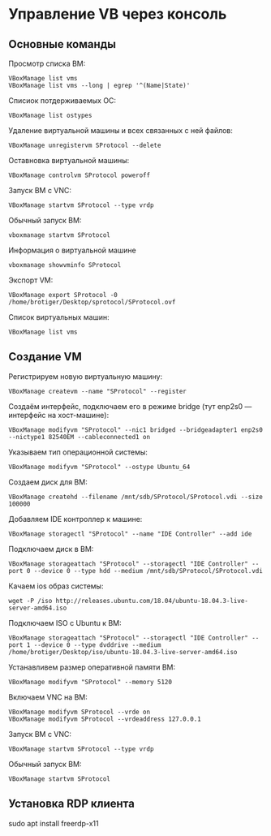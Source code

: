 # Управление VB через консоль

## Основные команды

Просмотр списка ВМ:

    VBoxManage list vms
    VBoxManage list vms --long | egrep '^(Name|State)'

Списиок потдерживаемых ОС:

    VBoxManage list ostypes

Удаление виртуальной машины и всех связанных с ней файлов:

    VBoxManage unregistervm SProtocol --delete

Оставновка виртуальной машины:

    VBoxManage controlvm SProtocol poweroff

Запуск ВМ с VNC:

    VBoxManage startvm SProtocol --type vrdp

Обычный запуск ВМ:

    vboxmanage startvm SProtocol

Информация о виртуальной машине

    vboxmanage showvminfo SProtocol

Экспорт VM:

    VBoxManage export SProtocol -0 /home/brotiger/Desktop/sprotocol/SProtocol.ovf

Cписок виртуальных машин:

    VBoxManage list vms
    
## Создание VM

Регистрируем новую виртуальную машину:

    VBoxManage createvm --name "SProtocol" --register

Создаём интерфейс, подключаем его в режиме bridge (тут enp2s0 — интерфейс на хост-машине):

    VBoxManage modifyvm "SProtocol" --nic1 bridged --bridgeadapter1 enp2s0 --nictype1 82540EM --cableconnected1 on

Указываем тип операционной системы:

    VBoxManage modifyvm "SProtocol" --ostype Ubuntu_64

Создаем диск для ВМ:

    VBoxManage createhd --filename /mnt/sdb/SProtocol/SProtocol.vdi --size 100000

Добавляем IDE контроллер к машине:

    VBoxManage storagectl "SProtocol" --name "IDE Controller" --add ide

Подключаем диск в ВМ:

    VBoxManage storageattach "SProtocol" --storagectl "IDE Controller" --port 0 --device 0 --type hdd --medium /mnt/sdb/SProtocol/SProtocol.vdi

Качаем ios образ системы:

    wget -P /iso http://releases.ubuntu.com/18.04/ubuntu-18.04.3-live-server-amd64.iso

Подключаем ISO с Ubuntu к ВМ:

    VBoxManage storageattach "SProtocol" --storagectl "IDE Controller" --port 1 --device 0 --type dvddrive --medium /home/brotiger/Desktop/iso/ubuntu-18.04.3-live-server-amd64.iso

Устанавливем размер оперативной памяти ВМ:

    VBoxManage modifyvm "SProtocol" --memory 5120

Включаем VNC на ВМ:

    VBoxManage modifyvm SProtocol --vrde on
    VBoxManage modifyvm SProtocol --vrdeaddress 127.0.0.1

Запуск ВМ с VNC:

    VBoxManage startvm SProtocol --type vrdp

Обычный запуск ВМ:

    VBoxManage startvm SProtocol

## Установка RDP клиента

sudo apt install freerdp-x11
